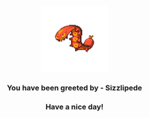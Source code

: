 <p align="center">
            <img src="https://raw.githubusercontent.com/PokeAPI/sprites/master/sprites/pokemon/850.png" width="150" height="150">
          </p>
          <h3 align="center">You have been greeted by - <b>Sizzlipede</b></h3>
          <h3 align="center">Have a nice day!</h3>
        